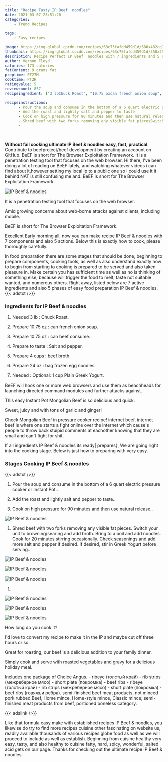 ```yaml
---
title: "Recipe Tasty IP Beef  noodles"
date: 2021-03-07 23:51:20
categories:
    - Trend Recipes
    
tags:
    - Easy recipes

image: https://img-global.cpcdn.com/recipes/63c75fafdd459d1d/680x482cq70/ip-beef-noodles-recipe-main-photo.jpg
thumbnail: https://img-global.cpcdn.com/recipes/63c75fafdd459d1d/350x250cq70/ip-beef-noodles-recipe-main-photo.jpg
description: Recipe Perfect IP Beef  noodles with 7 ingredients and 5 stages of easy cooking.
author: Vernon Floyd
calories: 173 calories
fatContent: 9 grams fat
preptime: PT27M
cooktime: PT2H
ratingvalue: 5
reviewcount: 857
recipeingredient: ["3 lbChuck Roast", "10.75 ozcan french onion soup", "10.75 ozcan beef consume", "to tasteSalt and pepper", "4 cupsbeef broth", "24 ozbag frozen egg noodles", "Optional 1 cup Plain Greek Yogurt"]

recipeinstructions: 
      - Pour the soup and consume in the bottom of a 6 quart electric pressure cooker or Instant Pot 
      - Add the roast and lightly salt and pepper to taste 
      - Cook on high pressure for 90 minutes and then use natural release 
      - Shred beef with two forks removing any visible fat piecesSwitch your unit to browningsearing and add brothBring to a boil and add noodlesCook for 20 minutes stirring occasionallyCheck seasonings and add more salt and pepper if desiredIf desired stir in Greek Yogurt before serving 
      - 

---
```




**Without fail cooking ultimate IP Beef &amp; noodles easy, fast, practical**. Contribute to beefproject/beef development by creating an account on GitHub. BeEF is short for The Browser Exploitation Framework. It is a penetration testing tool that focuses on the web browser. Hi there, I&#39;ve been doing a lot of reading on BeEF lately, and watching whatever videos i can find about it,however setting my local ip to a public one so i could use it it behind NAT is still confusing me and. BeEF is short for The Browser Exploitation Framework.


![IP Beef &amp; noodles](https://img-global.cpcdn.com/recipes/63c75fafdd459d1d/680x482cq70/ip-beef-noodles-recipe-main-photo.jpg "IP Beef &amp; noodles")



It is a penetration testing tool that focuses on the web browser.

Amid growing concerns about web-borne attacks against clients, including mobile.

BeEF is short for The Browser Exploitation Framework.


Excellent Early morning all, now you can make recipe IP Beef &amp; noodles with 7 components and also 5 actions. Below this is exactly how to cook, please thoroughly carefully.

In food preparation there are some stages that should be done, beginning to prepare components, cooking tools, as well as also understand exactly how to begin from starting to cooking is prepared to be served and also taken pleasure in. Make certain you has sufficient time as well as no is thinking of something else, because will trigger the food to melt, taste not suitable wanted, and numerous others. Right away, listed below are 7 active ingredients and also 5 phases of easy food preparation IP Beef &amp; noodles.
{{< adstxt />}}

### Ingredients for IP Beef &amp; noodles


1. Needed 3 lb : Chuck Roast.

1. Prepare 10.75 oz : can french onion soup.

1. Prepare 10.75 oz : can beef consume.

1. Prepare to taste : Salt and pepper.

1. Prepare 4 cups : beef broth.

1. Prepare 24 oz : bag frozen egg noodles.

1. Needed  : Optional: 1 cup Plain Greek Yogurt.


BeEF will hook one or more web browsers and use them as beachheads for launching directed command modules and further attacks against.

This easy Instant Pot Mongolian Beef is so delicious and quick.

Sweet, juicy and with tons of garlic and ginger!

Check Mongolian Beef in pressure cooker recipe! internet beef. internet beef is where one starts a fight online over the internet which cause&#39;s people to throw back stuipid comments at eachother knowing that they are small and can&#39;t fight for shit.


If all ingredients IP Beef &amp; noodles its ready| prepares}, We are going right into the cooking stage. Below is just how to preparing with very easy.

### Stages Cooking IP Beef &amp; noodles

{{< adstxt />}}


1. Pour the soup and consume in the bottom of a 6 quart electric pressure cooker or Instant Pot..



1. Add the roast and lightly salt and pepper to taste..



1. Cook on high pressure for 90 minutes and then use natural release..



![IP Beef &amp; noodles](https://img-global.cpcdn.com/steps/5ee98d5208239c10/160x128cq70/ip-beef-noodles-recipe-step-3-photo.jpg" "IP Beef &amp; noodles")



1. Shred beef with two forks removing any visible fat pieces.
Switch your unit to browning/searing and add broth.
Bring to a boil and add noodles.
Cook for 20 minutes stirring occasionally.
Check seasonings and add more salt and pepper if desired.
If desired, stir in Greek Yogurt before serving..



![IP Beef &amp; noodles](https://img-global.cpcdn.com/steps/60dbbbd0882f0b49/160x128cq70/ip-beef-noodles-recipe-step-4-photo.jpg" "IP Beef &amp; noodles")

![IP Beef &amp; noodles](https://img-global.cpcdn.com/steps/53e6cae00f3f9bec/160x128cq70/ip-beef-noodles-recipe-step-4-photo.jpg" "IP Beef &amp; noodles")

![IP Beef &amp; noodles](https://img-global.cpcdn.com/steps/305ab4ce55abc167/160x128cq70/ip-beef-noodles-recipe-step-4-photo.jpg" "IP Beef &amp; noodles")



1. .



![IP Beef &amp; noodles](https://img-global.cpcdn.com/steps/0a624e85e18c18ee/160x128cq70/ip-beef-noodles-recipe-step-5-photo.jpg" "IP Beef &amp; noodles")

![IP Beef &amp; noodles](https://img-global.cpcdn.com/steps/821701ab4a048306/160x128cq70/ip-beef-noodles-recipe-step-5-photo.jpg" "IP Beef &amp; noodles")

![IP Beef &amp; noodles](https://img-global.cpcdn.com/steps/11e9bacbfbaad8cf/160x128cq70/ip-beef-noodles-recipe-step-5-photo.jpg" "IP Beef &amp; noodles")




How long do you cook it?

I&#39;d love to convert my recipe to make it in the IP and maybe cut off three hours or so.

Great for roasting, our beef is a delicious addition to your family dinner.

Simply cook and serve with roasted vegetables and gravy for a delicious holiday meal.

Includes one package of Choice Angus. - ribeye (толстый край) - rib strips (межреберное мясо) - short plate (покромка) - beef ribs - ribeye (толстый край) - rib strips (межреберное мясо) - short plate (покромка) - beef ribs (говяжьи ребра). semi-finished beef meat products, not minced pork rubbed Beef, Home mince, Home-style mince, Classic mince; semi-finished meat products from beef, portioned boneless category.


{{< adslink />}}

Like that formula easy make with established recipes IP Beef &amp; noodles, you likewise do try to find more recipes cuisine other fascinating on website us, readily available thousands of various recipes globe food as well as we will proceed to include as well as establish. Beginning from cuisine healthy very easy, tasty, and also healthy to cuisine fatty, hard, spicy, wonderful, salted acid gets on our page. Thanks for checking out the ultimate recipe IP Beef &amp; noodles.
